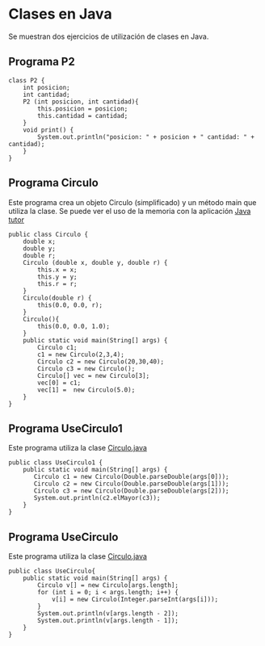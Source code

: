 # Clases en Java

Se muestran dos ejercicios de utilización de clases en Java.  

## Programa P2
```
class P2 {
    int posicion;
    int cantidad;
    P2 (int posicion, int cantidad){
        this.posicion = posicion;
        this.cantidad = cantidad;
    }
    void print() {
        System.out.println("posicion: " + posicion + " cantidad: " + cantidad); 
    }
}
```

## Programa Circulo
Este programa crea un objeto Circulo (simplificado) y un método main que utiliza la clase.
Se puede ver el uso de la memoria con la aplicación [Java tutor](http://www.pythontutor.com/java.html#mode=edit)
```
public class Circulo {
    double x;
    double y;
    double r;
    Circulo (double x, double y, double r) {
        this.x = x;
        this.y = y;
        this.r = r;
    }
    Circulo(double r) {
        this(0.0, 0.0, r);
    }
    Circulo(){
        this(0.0, 0.0, 1.0);
    }
    public static void main(String[] args) {
        Circulo c1;
        c1 = new Circulo(2,3,4);
        Circulo c2 = new Circulo(20,30,40);
        Circulo c3 = new Circulo();
        Circulo[] vec = new Circulo[3];
        vec[0] = c1;
        vec[1] =  new Circulo(5.0);
    }
}
```

## Programa UseCirculo1
Este programa utiliza la clase [Circulo.java](https://q-server.tecnun.es/codex/data/Circulo.java)
```
public class UseCirculo1 {
    public static void main(String[] args) {
       Circulo c1 = new Circulo(Double.parseDouble(args[0]));
       Circulo c2 = new Circulo(Double.parseDouble(args[1]));
       Circulo c3 = new Circulo(Double.parseDouble(args[2]));
       System.out.println(c2.elMayor(c3));
    }
}
```

## Programa UseCirculo
Este programa utiliza la clase [Circulo.java](https://q-server.tecnun.es/codex/data/Circulo.java)
```
public class UseCirculo{
    public static void main(String[] args) {
        Circulo v[] = new Circulo[args.length];
        for (int i = 0; i < args.length; i++) {
            v[i] = new Circulo(Integer.parseInt(args[i]));
        }
        System.out.println(v[args.length - 2]);
        System.out.println(v[args.length - 1]);
    }
}
```

